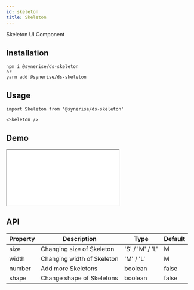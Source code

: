 ```yaml
---
id: skeleton
title: Skeleton
---
```


Skeleton UI Component

## Installation
```
npm i @synerise/ds-skeleton
or
yarn add @synerise/ds-skeleton
```

## Usage
```
import Skeleton from '@synerise/ds-skeleton'

<Skeleton />

```

## Demo

<iframe src="/storybook-static/iframe.html?id=components-skeleton--default"></iframe>

## API

| Property         | Description                  | Type                      | Default     |
| ---------------- | ---------------------------- | ------------------------- | ----------- |
| size             | Changing size of Skeleton    | 'S' / 'M' / 'L'           | M           |
| width            | Changing width of Skeleton   | 'M' / 'L'                 | M           |
| number           | Add more Skeletons           | boolean                   | false       |
| shape            | Change shape of Skeletons    | boolean                   | false       |